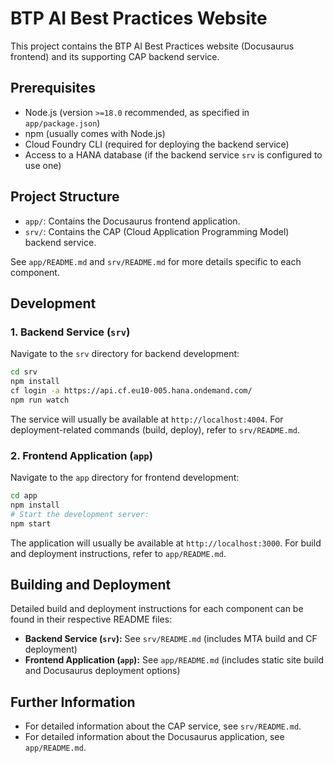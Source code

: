# BTP AI Best Practices Website

This project contains the BTP AI Best Practices website (Docusaurus frontend) and its supporting CAP backend service.

## Prerequisites

- Node.js (version `>=18.0` recommended, as specified in `app/package.json`)
- npm (usually comes with Node.js)
- Cloud Foundry CLI (required for deploying the backend service)
- Access to a HANA database (if the backend service `srv` is configured to use one)

## Project Structure

- `app/`: Contains the Docusaurus frontend application.
- `srv/`: Contains the CAP (Cloud Application Programming Model) backend service.

See `app/README.md` and `srv/README.md` for more details specific to each component.

## Development

### 1. Backend Service (`srv`)

Navigate to the `srv` directory for backend development:

```bash
cd srv
npm install
cf login -a https://api.cf.eu10-005.hana.ondemand.com/
npm run watch
```

The service will usually be available at `http://localhost:4004`.
For deployment-related commands (build, deploy), refer to `srv/README.md`.

### 2. Frontend Application (`app`)

Navigate to the `app` directory for frontend development:

```bash
cd app
npm install
# Start the development server:
npm start
```

The application will usually be available at `http://localhost:3000`.
For build and deployment instructions, refer to `app/README.md`.

## Building and Deployment

Detailed build and deployment instructions for each component can be found in their respective README files:

- **Backend Service (`srv`):** See `srv/README.md` (includes MTA build and CF deployment)
- **Frontend Application (`app`):** See `app/README.md` (includes static site build and Docusaurus deployment options)

## Further Information

- For detailed information about the CAP service, see `srv/README.md`.
- For detailed information about the Docusaurus application, see `app/README.md`.
